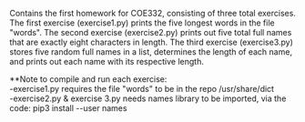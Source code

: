Contains the first homework for COE332, consisting of three total exercises. The first exercise (exercise1.py) prints the five longest words in the file "words". The second exercise (exercise2.py) prints out five total full names that are exactly eight characters in length. The third exercise (exercise3.py) stores five random full names in a list, determines the length of each name, and prints out each name with its respective length.

**Note to compile and run each exercise: <br />
-exercise1.py requires the file "words" to be in the repo /usr/share/dict <br />
-exercise2.py & exercise 3.py needs names library to be imported, via the code: pip3 install --user names